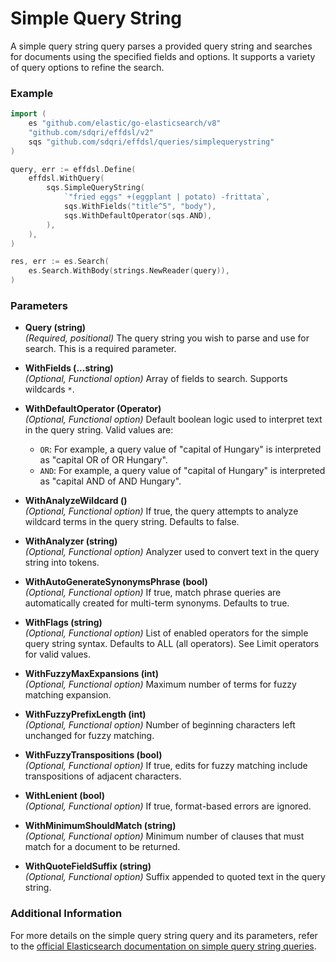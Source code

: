 # Simple Query String

A simple query string query parses a provided query string and searches for documents using the specified fields and options. It supports a variety of query options to refine the search.

### Example

```go
import (
	es "github.com/elastic/go-elasticsearch/v8"
	"github.com/sdqri/effdsl/v2"
	sqs "github.com/sdqri/effdsl/queries/simplequerystring"
)

query, err := effdsl.Define(
    effdsl.WithQuery(
        sqs.SimpleQueryString(
            `"fried eggs" +(eggplant | potato) -frittata`,
            sqs.WithFields("title^5", "body"),
            sqs.WithDefaultOperator(sqs.AND),
        ),
    ),
)

res, err := es.Search(
    es.Search.WithBody(strings.NewReader(query)),
)
```

### Parameters

*   **Query (string)**  
    _(Required, positional)_ The query string you wish to parse and use for search. This is a required parameter.

*   **WithFields (...string)**  
    _(Optional, Functional option)_ Array of fields to search. Supports wildcards `*`.

*   **WithDefaultOperator (Operator)**  
    _(Optional, Functional option)_ Default boolean logic used to interpret text in the query string. Valid values are:
    *   `OR`: For example, a query value of "capital of Hungary" is interpreted as "capital OR of OR Hungary".
    *   `AND`: For example, a query value of "capital of Hungary" is interpreted as "capital AND of AND Hungary".

*   **WithAnalyzeWildcard ()**  
    _(Optional, Functional option)_ If true, the query attempts to analyze wildcard terms in the query string. Defaults to false.

*   **WithAnalyzer (string)**  
    _(Optional, Functional option)_ Analyzer used to convert text in the query string into tokens.

*   **WithAutoGenerateSynonymsPhrase (bool)**  
    _(Optional, Functional option)_ If true, match phrase queries are automatically created for multi-term synonyms. Defaults to true.

*   **WithFlags (string)**  
    _(Optional, Functional option)_ List of enabled operators for the simple query string syntax. Defaults to ALL (all operators). See Limit operators for valid values.

*   **WithFuzzyMaxExpansions (int)**  
    _(Optional, Functional option)_ Maximum number of terms for fuzzy matching expansion.

*   **WithFuzzyPrefixLength (int)**  
    _(Optional, Functional option)_ Number of beginning characters left unchanged for fuzzy matching.

*   **WithFuzzyTranspositions (bool)**  
    _(Optional, Functional option)_ If true, edits for fuzzy matching include transpositions of adjacent characters.

*   **WithLenient (bool)**  
    _(Optional, Functional option)_ If true, format-based errors are ignored.

*   **WithMinimumShouldMatch (string)**  
    _(Optional, Functional option)_ Minimum number of clauses that must match for a document to be returned.

*   **WithQuoteFieldSuffix (string)**  
    _(Optional, Functional option)_ Suffix appended to quoted text in the query string.

### Additional Information

For more details on the simple query string query and its parameters, refer to the [official Elasticsearch documentation on simple query string queries](https://www.elastic.co/guide/en/elasticsearch/reference/current/query-dsl-simple-query-string-query.html).

